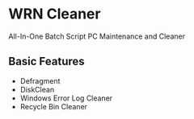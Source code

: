 # WRN Cleaner
All-In-One Batch Script PC Maintenance and Cleaner

## Basic Features
* Defragment
* DiskClean
* Windows Error Log Cleaner
* Recycle Bin Cleaner
